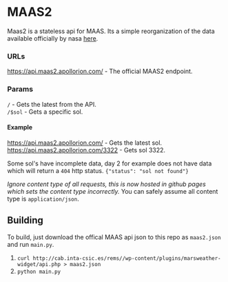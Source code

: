 # MAAS2

Maas2 is a stateless api for MAAS. Its a simple reorganization of the data available officially by nasa [here](http://cab.inta-csic.es/rems//wp-content/plugins/marsweather-widget/api.php).

### URLs
https://api.maas2.apollorion.com/ - The official MAAS2 endpoint.

### Params
`/` - Gets the latest from the API.  
`/$sol` - Gets a specific sol.

#### Example

https://api.maas2.apollorion.com/ - Gets the latest sol.
https://api.maas2.apollorion.com/3322 - Gets sol 3322.

Some sol's have incomplete data, day 2 for example does not have data which will return a `404` http status.
`{"status": "sol not found"}`

*Ignore content type of all requests, this is now hosted in github pages which sets the content type incorrectly.*
You can safely assume all content type is `application/json`.

## Building
To build, just download the offical MAAS api json to this repo as `maas2.json` and run `main.py`.

1. `curl http://cab.inta-csic.es/rems//wp-content/plugins/marsweather-widget/api.php > maas2.json`
2. `python main.py`
